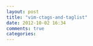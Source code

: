 ```yaml
---
layout: post
title: "vim-ctags-and-taglist"
date: 2012-10-02 16:34
comments: true
categories: 
---
```

